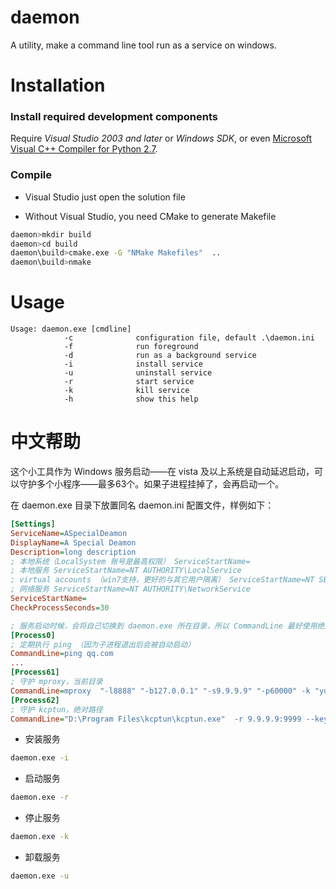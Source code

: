 daemon
======

A utility, make a command line tool run as a service on windows.

# Installation #

### Install required development components
Require _Visual Studio 2003 and later_ or _Windows SDK_, or even  [Microsoft Visual C++ Compiler for Python 2.7](https://www.microsoft.com/en-us/download/details.aspx?id=44266).

### Compile 
* Visual Studio just open the solution file

* Without Visual Studio, you need CMake to generate Makefile
```bash
daemon>mkdir build
daemon>cd build
daemon\build>cmake.exe -G "NMake Makefiles"  ..
daemon\build>nmake
```



# Usage #

    Usage: daemon.exe [cmdline]
                -c              configuration file, default .\daemon.ini
                -f              run foreground
                -d              run as a background service
                -i              install service
                -u              uninstall service
                -r              start service
                -k              kill service
                -h              show this help


中文帮助
=======

这个小工具作为 Windows 服务启动——在 vista 及以上系统是自动延迟启动，可以守护多个小程序——最多63个。如果子进程挂掉了，会再启动一个。

在 daemon.exe 目录下放置同名 daemon.ini 配置文件，样例如下：
```ini
[Settings]
ServiceName=ASpecialDeamon
DisplayName=A Special Deamon
Description=long description
; 本地系统（LocalSystem 账号是最高权限） ServiceStartName=
; 本地服务 ServiceStartName=NT AUTHORITY\LocalService
; virtual accounts （win7支持，更好的与其它用户隔离） ServiceStartName=NT SERVICE\your service name
; 网络服务 ServiceStartName=NT AUTHORITY\NetworkService
ServiceStartName=
CheckProcessSeconds=30 

; 服务启动时候，会将自己切换到 daemon.exe 所在目录，所以 CommandLine 最好使用绝对路径
[Process0]
; 定期执行 ping （因为子进程退出后会被自动启动）
CommandLine=ping qq.com 
...
[Process61]
; 守护 mproxy，当前目录
CommandLine=mproxy  "-l8888" "-b127.0.0.1" "-s9.9.9.9" "-p60000" -k "your_key"  "-maes-256-cfb" "--pac" "proxy.pac"
[Process62]
; 守护 kcptun，绝对路径
CommandLine="D:\Program Files\kcptun\kcptun.exe"  -r 9.9.9.9:9999 --key your_key --crypt aes --datashard 0 --parityshard 0 -l 0.0.0.0:8081
```

* 安装服务
```bash
daemon.exe -i
```

* 启动服务
```bash
daemon.exe -r
```

* 停止服务
```bash
daemon.exe -k
```

* 卸载服务
```bash
daemon.exe -u
```

